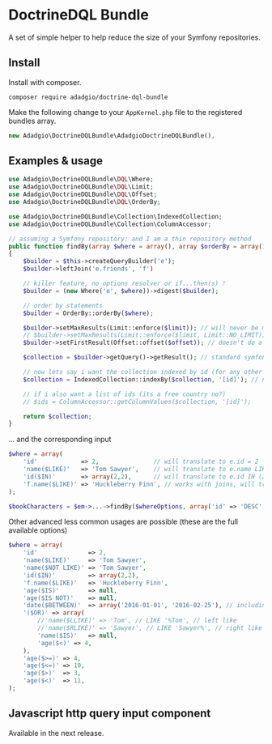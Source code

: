 DoctrineDQL Bundle
====

A set of simple helper to help reduce the size of your Symfony repositories.

## Install

Install with composer.

`composer require adadgio/doctrine-dql-bundle`

Make the following change to your `AppKernel.php` file to the registered bundles array.

```php
new Adadgio\DoctrineDQLBundle\AdadgioDoctrineDQLBundle(),
```

## Examples & usage

```php
use Adadgio\DoctrineDQLBundle\DQL\Where;
use Adadgio\DoctrineDQLBundle\DQL\Limit;
use Adadgio\DoctrineDQLBundle\DQL\Offset;
use Adadgio\DoctrineDQLBundle\DQL\OrderBy;

use Adadgio\DoctrineDQLBundle\Collection\IndexedCollection;
use Adadgio\DoctrineDQLBundle\Collection\ColumnAccessor;

// assuming a Symfony repository: and I am a thin repository method
public function findBy(array $where = array(), array $orderBy = array(), $limit = null, $offset)
{
    $builder = $this->createQueryBuilder('e');
    $builder->leftJoin('e.friends', 'f')

    // killer feature, no options resolver or if...then(s) !
    $builder = (new Where('e', $where))->digest($builder);

    // order by statements
    $builder = OrderBy::orderBy($where);

    $builder->setMaxResults(Limit::enforce($limit)); // will never be more than 1000
    // $builder->setMaxResults(Limit::enforce($limit, Limit::NO_LIMIT)); // could eventually be more than 1000
    $builder->setFirstResult(Offset::offset($offset)); // doesn't do a lot, just for integer conversion

    $collection = $builder->getQuery()->getResult(); // standard symfony common saying

    // now lets say i want the collection indexed by id (for any other further usage)
    $collection = IndexedCollection::indexBy($collection, '[id]'); // nb: would also work with pure arrays

    // if i also want a list of ids (its a free country no?)
    // $ids = ColumnAccessor::getColumnValues($collection, '[id]');

    return $collection;
}
```

... and the corresponding input

```php
$where = array(
    'id'            => 2,               // will translate to e.id = 2
    'name($LIKE)'   => 'Tom Sawyer',    // will translate to e.name LIKE '%Tom Sawyer%'
    'id($IN)'       => array(2,2),      // will translate to e.id IN (2,3),
    'f.name($LIKE)' => 'Huckleberry Finn', // works with joins, will translate to f.name LIKE '%Huckleberry Finn%'
);

$bookCharacters = $em->...->findBy($whereOptions, array('id' => 'DESC', 15, 5));

```

Other advanced less common usages are possible (these are the full available options)

```php
$where = array(
    'id'              => 2,
    'name($LIKE)'     => 'Tom Sawyer',
    'name($NOT LIKE)' => 'Tom Sawyer',
    'id($IN)'         => array(2,2),
    'f.name($LIKE)'   => 'Huckleberry Finn',
    'age($IS)'        => null,
    'age($IS NOT)'    => null,
    'date($BETWEEN)'  => array('2016-01-01', '2016-02-25'), // including both start and end dates
    '($OR)' => array(
        //'name($LLIKE)' => 'Tom', // LIKE '%Tom', // left like
        //'name($RLIKE)' => 'Sawyer', // LIKE 'Sawyer%', // right like
        'name($IS)'   => null,
        'age($<)' => 4,
    ),
    'age($>=)' => 4,
    'age($<=)' => 10,
    'age($>)'  => 3,
    'age($<)'  => 11,
);
```

## Javascript http query input component

Available in the next release.
